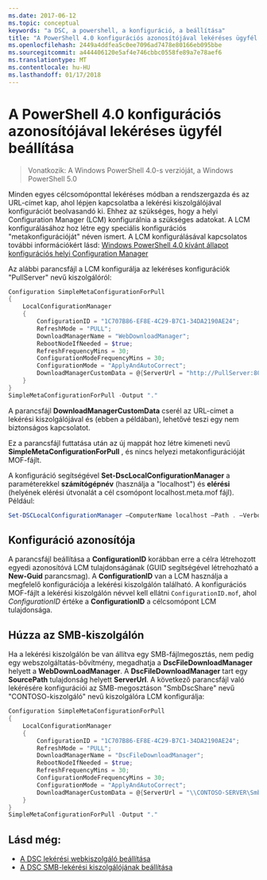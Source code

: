 ```yaml
---
ms.date: 2017-06-12
ms.topic: conceptual
keywords: "a DSC, a powershell, a konfiguráció, a beállítása"
title: "A PowerShell 4.0 konfigurációs azonosítójával lekéréses ügyfél beállítása"
ms.openlocfilehash: 2449a4ddfea5c0ee7096ad7478e80166eb095bbe
ms.sourcegitcommit: a444406120e5af4e746cbbc0558fe89a7e78aef6
ms.translationtype: MT
ms.contentlocale: hu-HU
ms.lasthandoff: 01/17/2018
---
```

# <a name="setting-up-a-pull-client-using-configuration-id-in-powershell-40"></a>A PowerShell 4.0 konfigurációs azonosítójával lekéréses ügyfél beállítása

>Vonatkozik: A Windows PowerShell 4.0-s verzióját, a Windows PowerShell 5.0

Minden egyes célcsomóponttal lekéréses módban a rendszergazda és az URL-címet kap, ahol lépjen kapcsolatba a lekérési kiszolgálójával konfigurációt beolvasandó ki. Ehhez az szükséges, hogy a helyi Configuration Manager (LCM) konfigurálnia a szükséges adatokat. A LCM konfigurálásához hoz létre egy speciális konfigurációs "metakonfigurációját" néven ismert. A LCM konfigurálásával kapcsolatos további információkért lásd: [Windows PowerShell 4.0 kívánt állapot konfigurációs helyi Configuration Manager](metaConfig4.md)

Az alábbi parancsfájl a LCM konfigurálja az lekéréses konfigurációk "PullServer" nevű kiszolgálóról:

```powershell
Configuration SimpleMetaConfigurationForPull 
{ 
    LocalConfigurationManager 
    { 
        ConfigurationID = "1C707B86-EF8E-4C29-B7C1-34DA2190AE24";
        RefreshMode = "PULL";
        DownloadManagerName = "WebDownloadManager";
        RebootNodeIfNeeded = $true;
        RefreshFrequencyMins = 30;
        ConfigurationModeFrequencyMins = 30; 
        ConfigurationMode = "ApplyAndAutoCorrect";
        DownloadManagerCustomData = @{ServerUrl = "http://PullServer:8080/PSDSCPullServer/PSDSCPullServer.svc"; AllowUnsecureConnection = “TRUE”}
    } 
} 
SimpleMetaConfigurationForPull -Output "."
```

A parancsfájl **DownloadManagerCustomData** cserél az URL-címet a lekérési kiszolgálójával és (ebben a példában), lehetővé teszi egy nem biztonságos kapcsolatot. 

Ez a parancsfájl futtatása után az új mappát hoz létre kimeneti nevű **SimpleMetaConfigurationForPull** , és nincs helyezi metakonfigurációját MOF-fájlt.

A konfiguráció segítségével **Set-DscLocalConfigurationManager** a paraméterekkel **számítógépnév** (használja a "localhost") és **elérési** (helyének elérési útvonalát a cél csomópont localhost.meta.mof fájl). Például: 
```powershell
Set-DSCLocalConfigurationManager –ComputerName localhost –Path . –Verbose.
```

## <a name="configuration-id"></a>Konfiguráció azonosítója
A parancsfájl beállítása a **ConfigurationID** korábban erre a célra létrehozott egyedi azonosítóvá LCM tulajdonságának (GUID segítségével létrehozható a **New-Guid** parancsmag). A **ConfigurationID** van a LCM használja a megfelelő konfigurációja a lekérési kiszolgálón található. A konfigurációs MOF-fájlt a lekérési kiszolgálón névvel kell ellátni `ConfigurationID.mof`, ahol *ConfigurationID* értéke a **ConfigurationID** a célcsomópont LCM tulajdonsága.

## <a name="pulling-from-an-smb-server"></a>Húzza az SMB-kiszolgálón

Ha a lekérési kiszolgálón be van állítva egy SMB-fájlmegosztás, nem pedig egy webszolgáltatás-bővítmény, megadhatja a **DscFileDownloadManager** helyett a **WebDownLoadManager**.
A **DscFileDownloadManager** tart egy **SourcePath** tulajdonság helyett **ServerUrl**. A következő parancsfájl való lekérésére konfigurációi az SMB-megosztáson "SmbDscShare" nevű "CONTOSO-kiszolgáló" nevű kiszolgálóra LCM konfigurálja:

```powershell
Configuration SimpleMetaConfigurationForPull 
{ 
    LocalConfigurationManager 
    { 
        ConfigurationID = "1C707B86-EF8E-4C29-B7C1-34DA2190AE24";
        RefreshMode = "PULL";
        DownloadManagerName = "DscFileDownloadManager";
        RebootNodeIfNeeded = $true;
        RefreshFrequencyMins = 30;
        ConfigurationModeFrequencyMins = 30; 
        ConfigurationMode = "ApplyAndAutoCorrect";
        DownloadManagerCustomData = @{ServerUrl = "\\CONTOSO-SERVER\SmbDscShare"}
    } 
} 
SimpleMetaConfigurationForPull -Output "."
```

## <a name="see-also"></a>Lásd még:

- [A DSC lekérési webkiszolgáló beállítása](pullServer.md)
- [A DSC SMB-lekérési kiszolgálójának beállítása](pullServerSMB.md)

